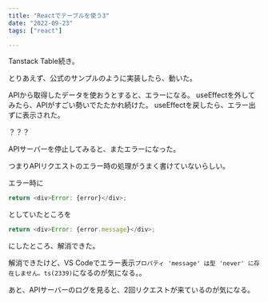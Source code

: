 ```yaml
---
title: "Reactでテーブルを使う3"
date: "2022-09-23"
tags: ["react"]

---
```


Tanstack Table続き。

とりあえず、公式のサンプルのように実装したら、動いた。

APIから取得したデータを使おうとすると、エラーになる。
useEffectを外してみたら、APIがすごい勢いでたたかれ続けた。
useEffectを戻したら、エラー出ずに表示された。

？？？

APIサーバーを停止してみると、またエラーになった。

つまりAPIリクエストのエラー時の処理がうまく書けていないらしい。

エラー時に
```js
return <div>Error: {error}</div>;
```
としていたところを
```js
return <div>Error: {error.message}</div>;
```
にしたところ、解消できた。

解消できたけど、VS Codeでエラー表示`プロパティ 'message' は型 'never' に存在しません。ts(2339)`になるのが気になる。。

あと、APIサーバーのログを見ると、2回リクエストが来ているのが気になる。
